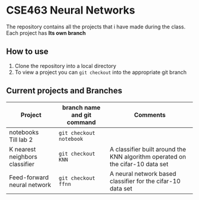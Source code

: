 # CSE463 Neural Networks

The repository contains all the projects that i have made during the class. Each project has **Its own branch** 

## How to use
1. Clone the repository into a local directory
2. To view a project you can `git checkout` into the appropriate git branch


## Current projects and Branches

Project | branch name and git command| Comments 
--- | --- | ---
notebooks<br/>Till lab 2 | `git checkout notebook` | 
K nearest neighbors classifier | `git checkout KNN` | A classifier built around the KNN algorithm operated on the cifar-10 data set
Feed-forward neural network | `git checkout ffnn` | A neural network based classifier for the cifar-10 data set
